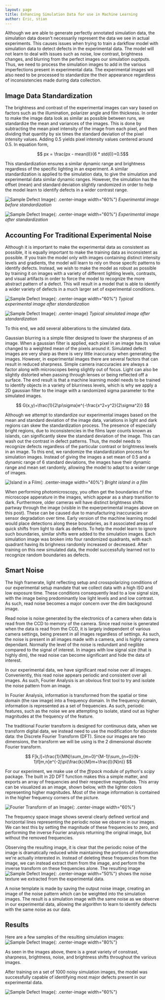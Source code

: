 ```yaml
---
layout: page
title: Enhancing Simulation Data for use in Machine Learning
author: Eric, stian
---
```


Although we are able to generate perfectly annotated simulation data, the simulation data doesn't necessarily represent the data we see in actual experiments. This causes issues when trying to train a darkflow model with simulation data to detect defects in the experimental data. The model will not learn to deal with issues such as noise, low contrast, brightness changes, and blurring from the perfect images our simulation ouptputs. Thus, we need to process the simulation images to add in the various imperfections present in experimental data. The experimental images will also need to be processed to standardize the their appearance regardless of inconsistencies made during data collection.

## Image Data Standardization

The brightness and contrast of the experimental images can vary based on factors such as the illumination, polarizer angle and film thickness. In order to make the image data look as similar as possible between runs, we standardize the mean and variances of the images. This is done by subtracting the mean pixel intensity of the image from each pixel, and then dividing that quantity by six times the standard deviation of the pixel intensity values. Adding 0.5 yields  pixel intensity values centered around 0.5. In equation form,

$$ px = \frac{px - mean(I)}{6 * std(I)}+0.5$$

This standardization ensures a similar dynamic range and brightness regardless of the specific lighting in an experiment. A similar standardization is applied to the simulation data, to give the simulation and experimental data similar dynamic ranges. However, the simulation has the offset (mean) and standard deviation slightly randomized in order to help the model learn to identify defects in a wider contrast  range.

![Sample Defect Image ](/assets/images/2019-06-04_s2_5900RAW.jpg "Sample Defect Image"){: .center-image width="60%"}
*Experimental image before standardization*

![Sample Defect Image ](/assets/images/2019-06-04_s2_5900.jpg "Sample Defect Image"){: .center-image width="60%"}
*Experimental image after standardization*


## Accounting For Traditional Experimental Noise

Although it is important to make the experimental data as consistent as possible, it is equally important to make the training data as inconsistent as possible. If you train the model only with images containing distinct intensity levels and gradients, the model will learn to rely on those specifc patterns to identify defects. Instead, we wish to make the model as robust as possible by training it on images with a variety of different lighting levels, contrasts, and visual artifacts in order to force the model to recognize the more abstract pattern of a defect. This will result in a model that is able to identify a wider variety of defects in a much larger set of experimental conditions.

![Sample Defect Image ](/assets/images/2019-06-04_s2_5900.jpg "Sample Defect Image"){: .center-image width="60%"}
*Typical experimental image after standardization*

![Sample Defect Image ](/assets/images/161311_defect12.jpg "Sample Defect Image"){: .center-image}
*Typical simulated image after standardization*

To this end, we add several abberations to the simulated data.

Gaussian blurring is a simple filter designed to lower the sharpness of an image. When a gaussian filter is applied, each pixel in an image has its value changed to a weighted mean of the pixels around it. Simulated defect images are very sharp as there is very little inaccuracy when generating the images. However, in experimental images there are several factors that can result in reduced sharpness. Simple camera inaccuracies are always a factor along with microscopes being slightly out of focus. Light can also be slightly distorted when passing through lenses or being reflected off a surface. The end result is that a machine learning model needs to be trained to identify objects in a variety of blurriness levels, which is why we apply a 2D gaussian filter to the image with a randomized sigma parameter to the simulated images.

$$ G(x,y)=\frac{1}{2\pi\sigma}e^{-\frac{x^2+y^2}{2\sigma^2}} $$

Although we attempt to standardize our experimental images based on the mean and standard deviation of the image data, variations in light and dark regions can skew the standardization process. The presence of especially bright regions, due to inconsistencies in the films layer counts known as islands, can significantly skew the standard deviation of the image. This can wash out the contrast in defect patterns. Thus, the model needs to recognize defects regardless of the particular contrast or brightness levels in an image. To this end, we randomize the standardization process for simulation images. Instead of giving the images a set mean of 0.5 and a dynamic range of 6 standard deviations, the images have their dynamic range and mean set randomly, allowing the model to adapt to a wider range of images.

![Island in a Film](/assets/images/island2.jpg "Islands in a Film"){: .center-image width="40%"}
*Bright island in a film*

When performing photomicroscopy, you often get the boundaries of the microscope apperature in the images, which appear as a sharp transition to dark. Furthermore, older cameras will have distinct brightness shifts partway through the image (visible in the experperimental images above on this post). These can be caused due to manufacturing inaccuracies or sensor degradation over time. Early version of the machine learning model would place detections along these boundaries, as it associated  areas of quick shifts from light to dark as defects. To help the model learn to ignore such boundaries, similar shifts were added to the simulation images. Each simulation image was broken into four randomized quadrants, with each quadrant having its brighness randomly increased or decreased. After training on this new simulated data, the model successfully learned not to recognize random boundaries as defects.

## Smart Noise

The high framerate, light reflecting setup and crosspolarizing conditions of our experimental setup mandate that we collect data with a high ISO and low exposure time. These conditions consequently lead to a low signal size, with the image being predominantly low light levels and and low contrast. As such, read noise becomes a major concern over the dim background image.

Read noise is noise generated by the electronics of a camera when data is read from the CCD to memory of the camera. Since read noise is generated when the data is read from the CCD, it is largely independent of various camera settings, being present in all images regardless of settings. As such, the noise is present in all images made with a camera, and is highly camera dependant. Normally the level of the noise is redundant and neglible compared to the signal of interest. In images with low signal size (that is highly dim), the read noise can become significant and hide the data of interest.

In our experimental data, we have significant read noise over all images. Conveniently, this read noise appears periodic and consistent over all images. As such, Fourier Analysis is an obvious first tool to try and isolate the noise pattern from an image.

In Fourier Analysis, information is transformed from the spatial or time domain (the raw image) into a frequency domain. In the frequency domain, information is represented as a set of frequencies. As such, periodic features, such as the noise we are attempting to isolate, stand out as higher magnitudes at the frequency of the feature. 

The traditional Fourier transform is designed for continuous data, when we transform digital data, we instead need to use the modification for discrete data: the Discrete Fourier Transform (DFT). Since our images are two dimensions, the transform we will be using is the 2 dimensional discrete Fourier transform.

$$ F[k,l]=\frac{1}{MN}\sum_{m=0}^{M-1}\sum_{n=0}{N-1}f[m,n]e^{-2j\pi(\frac{k}{M}m+\frac{l}{N}n)} $$

For our experiment, we make use of the *ffrpack* module of python's *scipy* package. The built in 2D DFT function makes this a simple matter, and exports an array of frequencies and their respective magnitudes. This array can be visualized as an image, shown below, with the lighter colors representing higher magnitudes. Most of the image information is contained in the higher frequency corners of the picture.

![Fourier Transform of an Image](/assets/images/fourierCrop.png "Fourier Transform of an Image"){: .center-image width="60%"}

The frequency space image shows several clearly defined vertical and horizontal lines representing the periodic noise we observe in our images. We can test this by setting the magnitude of these frequencies to zero, and performing the inverse Fourier analysis returning the original image, but without the removed frequencies.

Observing the resulting image, it is clear that the periodic noise of the image is dramatically reduced while maintaining the portions of information we're actually interested in. Instead of deleting these frequencies from the image, we can instead extract them from the image, and perform the inverse transform on these frequencies alone. The resulting image 
![Sample Defect Image ](/assets/images/noise1.jpg "Sample Defect Image"){: .center-image width="50%"}
shows the noise texture we extracted from the experimental data.

A noise template is made by saving the output noise image, creating an image of the noise pattern which can be weighted into the simulation images. The result is a simulation image with the same noise as we observe in our experimental data, allowing the algorithm to learn to identify defects with the same noise as our data.

## Results

Here are a few samples of the resulting simulation images:
![Sample Defect Image ](/assets/images/fourSim.png "Sample Defect Image"){: .center-image width="80%"}

As seen in the images above, there is a great variety of constrast, sharpness, brightness, noise, and brightness shifts throughout the various images. 

After training on a set of 1000 noisy simulation images, the model was successfully capable of identifying most major defects present in our experimental data.

![Sample Defect Image ](/assets/images/2019-06-04_s2_5900Marked.jpg "Sample Defect Image"){: .center-image width="60%"}

